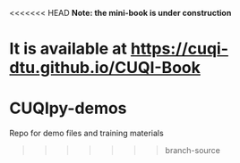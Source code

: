 <<<<<<< HEAD
**Note: the mini-book is under construction**

It is available at https://cuqi-dtu.github.io/CUQI-Book
=======
# CUQIpy-demos
Repo for demo files and training materials
>>>>>>> branch-source
